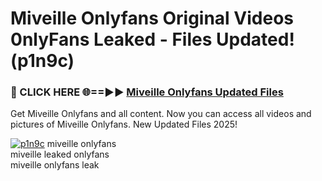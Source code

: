 # Miveille Onlyfans Original Videos 0nlyFans Leaked - Files Updated! (p1n9c)

<h3>🔴 CLICK HERE 🌐==►► <a href="https://best4dudes.click/HH4t6V" rel="nofollow">Miveille Onlyfans Updated Files</a></h3>

Get Miveille Onlyfans and all content. Now you can access all videos and pictures of Miveille Onlyfans. New Updated Files 2025!

[![p1n9c](https://github.com/user-attachments/assets/8c521d6e-e6e3-4a75-9320-d58ab9d79d5b)](https://best4dudes.click/HH4t6V)
miveille onlyfans<br>
miveille leaked onlyfans<br>
miveille onlyfans leak
